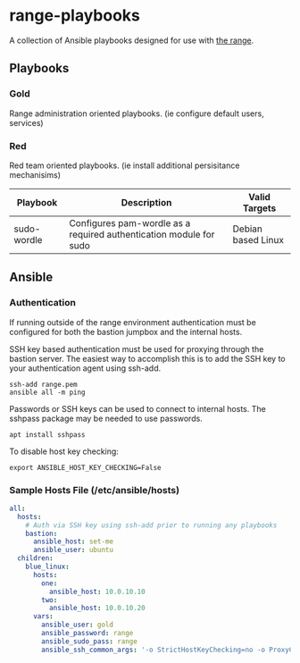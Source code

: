 # range-playbooks

A collection of Ansible playbooks designed for use with [the range](https://github.com/cofcsecurity/cyber-range).

## Playbooks

### Gold

Range administration oriented playbooks. (ie configure default users, services)

### Red

Red team oriented playbooks. (ie install additional persisitance mechanisims)

| Playbook | Description | Valid Targets |
| -------- | ----------- | ------------- |
| sudo-wordle | Configures pam-wordle as a required authentication module for sudo | Debian based Linux |

## Ansible

### Authentication

If running outside of the range environment authentication must be configured for both the bastion jumpbox and the internal hosts.

SSH key based authentication must be used for proxying through the bastion server. 
The easiest way to accomplish this is to add the SSH key to your authentication agent using ssh-add.

```
ssh-add range.pem
ansible all -m ping
```

Passwords or SSH keys can be used to connect to internal hosts. The sshpass package may be needed to use passwords.

```
apt install sshpass
```

To disable host key checking:

```
export ANSIBLE_HOST_KEY_CHECKING=False
```

### Sample Hosts File (/etc/ansible/hosts)

```yaml
all:
  hosts:
    # Auth via SSH key using ssh-add prior to running any playbooks
    bastion:
      ansible_host: set-me
      ansible_user: ubuntu
  children:
    blue_linux:
      hosts:
        one:
          ansible_host: 10.0.10.10
        two:
          ansible_host: 10.0.10.20
      vars:
        ansible_user: gold
        ansible_password: range
        ansible_sudo_pass: range
        ansible_ssh_common_args: '-o StrictHostKeyChecking=no -o ProxyCommand="ssh -W %h:%p -q ubuntu@set-me"'
```
